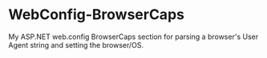 # WebConfig-BrowserCaps
My ASP.NET web.config BrowserCaps section for parsing a browser's User Agent string and setting the browser/OS.
